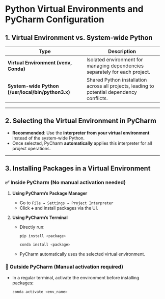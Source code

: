 # Python Virtual Environments and PyCharm Configuration

## 1. Virtual Environment vs. System-wide Python
| Type                | Description |
|---------------------|-------------|
| **Virtual Environment (venv, Conda)** | Isolated environment for managing dependencies separately for each project. |
| **System-wide Python (/usr/local/bin/python3.x)** | Shared Python installation across all projects, leading to potential dependency conflicts. |

---

## 2. Selecting the Virtual Environment in PyCharm
- **Recommended**: Use the **interpreter from your virtual environment** instead of the system-wide Python.
- Once selected, PyCharm **automatically** applies this interpreter for all project operations.

---

## 3. Installing Packages in a Virtual Environment

### ✅ **Inside PyCharm (No manual activation needed)**
1. **Using PyCharm’s Package Manager**  
   - Go to `File → Settings → Project Interpreter`
   - Click `➕` and install packages via the UI.

2. **Using PyCharm’s Terminal**  
   - Directly run:
     ```sh
     pip install <package>
     ```
     ```sh
     conda install <package>
     ```
   - PyCharm automatically uses the selected virtual environment.

### 🔹 **Outside PyCharm (Manual activation required)**
- In a regular terminal, activate the environment before installing packages:
  ```sh
  conda activate <env_name>